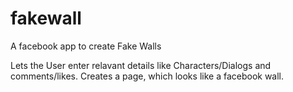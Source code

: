 fakewall
========

A facebook app to create Fake Walls

Lets the User enter relavant details like Characters/Dialogs and comments/likes.
Creates a page, which looks like a facebook wall.